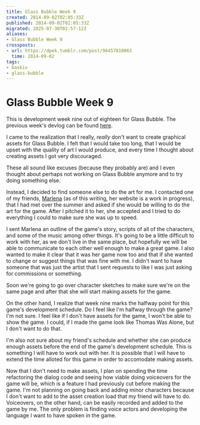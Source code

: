 ```yaml
---
title: Glass Bubble Week 9
created: 2014-09-02T02:05:33Z
published: 2014-09-02T02:05:33Z
migrated: 2025-07-30T02:57:12Z
aliases:
- Glass Bubble Week 9
crossposts:
- url: https://dpek.tumblr.com/post/96457819063
  time: 2014-09-02
tags:
- baskiv
- glass-bubble
---
```


# Glass Bubble Week 9

This is development week nine out of eighteen for Glass Bubble. The previous week's devlog can be found [here](20140826024430.md).

I came to the realization that I really, *really* don't want to create graphical assets for Glass Bubble. I felt that I would take too long, that I would be upset with the quality of art I would produce, and every time I thought about creating assets I got very discouraged.

These all sound like excuses (because they probably are) and I even thought about perhaps not working on Glass Bubble anymore and to try doing something else.

Instead, I decided to find someone else to do the art for me. I contacted one of my friends, [Marlena](http://marlenaabraham.com/) (as of this writing, her website is a work in progress), that I had met over the summer and asked if she would be willing to do the art for the game. After I pitched it to her, she accepted and I tried to do everything I could to make sure she was up to speed.

I sent Marlena an outline of the game's story, scripts of all of the characters, and some of the music among other things. It's going to be a little difficult to work with her, as we don't live in the same place, but hopefully we will be able to communicate to each other well enough to make a great game. I also wanted to make it clear that it was her game now too and that if she wanted to change or suggest things that was fine with me. I didn't want to have someone that was just the artist that I sent requests to like I was just asking for commissions or something.

Soon we're going to go over character sketches to make sure we're on the same page and after that she will start making assets for the game.

On the other hand, I realize that week nine marks the halfway point for this game's development schedule. Do I feel like I'm halfway through the game? I'm not sure. I feel like if I don't have assets for the game, I won't be able to show the game. I could, if I made the game look like Thomas Was Alone, but I don't want to do that.

I'm also not sure about my friend's schedule and whether she can produce enough assets before the end of the game's development schedule. This is something I will have to work out with her. It is possible that I will have to extend the time alloted for this game in order to accomodate making assets.

Now that I don't need to make assets, I plan on spending the time refactoring the dialog code and seeing how viable doing voiceovers for the game will be, which is a feature I had previously cut before making the game. I'm not planning on going back and adding minor characters because I don't want to add to the asset creation load that my friend will have to do. Voiceovers, on the other hand, can be easily recorded and added to the game by me. The only problem is finding voice actors and developing the language I want to have spoken in the game.
